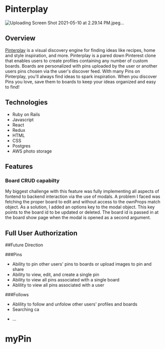 # Pinterplay
![Uploading Screen Shot 2021-05-10 at 2.29.14 PM.jpeg…]()

## Overview

[Pinterplay](https://mypin-ct.herokuapp.com/#/) is a visual discovery engine for finding ideas like recipes, home and style inspiration, and more. Pinterplay is a pared down Pinterest clone that enables users to create profiles containing any number of custom boards. Boards are personalized with pins uploaded by the user or another users pins chosen via the user's discover feed.  With many Pins on Pinterplay, you'll always find ideas to spark inspiration. When you discover Pins you love, save them to boards to keep your ideas organized and easy to find!

## Technologies
- Ruby on Rails
- Javascript
- React
- Redux
- HTML
- CSS
- Postgres
- AWS photo storage

## Features

### Board CRUD capabilty
  My biggest challenge with this feature was fully implementing all aspects of fontend to backend interaction via the use of modals. A problem I faced was fetching the proper board to edit and without access to the ownProps match object. As a solution, I added an options key to the modal object. This key points to the board id to be updated or deleted. The board id is passed in at the board show page when the modal is opened as a second argument. 

## Full User Authorization
  
  
##Future Direction

###Pins
- Ability to pin other users' pins to boards or upload images to pin and share
- Ability to view, edit, and create a single pin
- Ability to view all pins associated with a single board
- Ablility to view all pins associated with a user

###Follows
- Ablility to follow and unfolow other users' profiles and boards
- Searching ca  
 

* ...
# myPin
